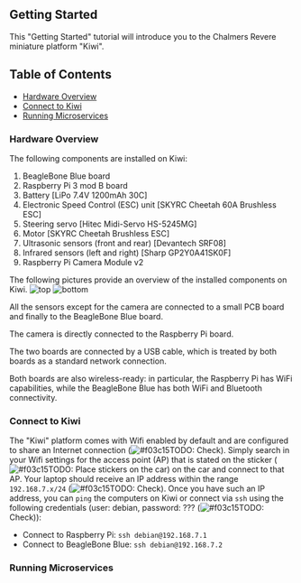 ## Getting Started

This "Getting Started" tutorial will introduce you to the Chalmers Revere miniature platform "Kiwi".


## Table of Contents
* [Hardware Overview](#hardware-overview)
* [Connect to Kiwi](#connect-to-kiwi)
* [Running Microservices](#running-microservices)


### Hardware Overview

The following components are installed on Kiwi:

1. BeagleBone Blue board
2. Raspberry Pi 3 mod B board
3. Battery [LiPo 7.4V 1200mAh 30C]
4. Electronic Speed Control (ESC) unit [SKYRC Cheetah 60A Brushless ESC]
5. Steering servo [Hitec Midi-Servo HS-5245MG]
6. Motor [SKYRC Cheetah Brushless ESC]
7. Ultrasonic sensors (front and rear) [Devantech SRF08]
8. Infrared sensors (left and right) [Sharp GP2Y0A41SK0F]
9. Raspberry Pi Camera Module v2

The following pictures provide an overview of the installed components on Kiwi.
![top](https://github.com/chalmers-revere/2018-wasp-summer-school/raw/master/getting-started/images/front1.png)
![bottom](https://github.com/chalmers-revere/2018-wasp-summer-school/raw/master/getting-started/images/bottom.png)

All the sensors except for the camera are connected to a small PCB board and finally to the BeagleBone Blue board.

The camera is directly connected to the Raspberry Pi board.

The two boards are connected by a USB cable, which is treated by both boards as a standard network connection.

Both boards are also wireless-ready: in particular, the Raspberry Pi has WiFi capabilities, while the BeagleBone Blue has both WiFi and Bluetooth connectivity.

### Connect to Kiwi

The "Kiwi" platform comes with Wifi enabled by default and are configured to share an Internet connection (![#f03c15](https://placehold.it/15/f03c15/000000?text=+)TODO: Check). Simply search in your Wifi settings for the access point (AP) that is stated on the sticker (![#f03c15](https://placehold.it/15/f03c15/000000?text=+)TODO: Place stickers on the car) on the car and connect to that AP. Your laptop should receive an IP address within the range `192.168.7.x/24` (![#f03c15](https://placehold.it/15/f03c15/000000?text=+)TODO: Check). Once you have such an IP address, you can `ping` the computers on Kiwi or connect via `ssh` using the following credentials (user: debian, password: ??? (![#f03c15](https://placehold.it/15/f03c15/000000?text=+)TODO: Check)):

* Connect to Raspberry Pi: `ssh debian@192.168.7.1`
* Connect to BeagleBone Blue: `ssh debian@192.168.7.2`

### Running Microservices
